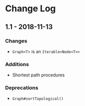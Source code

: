 # Change Log

## 1.1 - 2018-11-13
### Changes
* `Graph<T>` is an `Iterable<Node<T>>`
### Additions
* Shortest path procedures
### Deprecations
* `Graph#sortTopological()`
